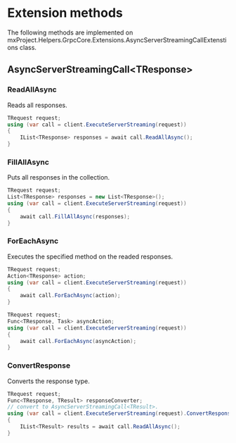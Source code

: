 # Extension methods

The following methods are implemented on mxProject.Helpers.GrpcCore.Extensions.AsyncServerStreamingCallExtenstions class.

## AsyncServerStreamingCall&lt;TResponse&gt;

### ReadAllAsync

Reads all responses.

```c#
TRequest request;
using (var call = client.ExecuteServerStreaming(request))
{
    IList<TResponse> responses = await call.ReadAllAsync();
}
```

### FillAllAsync

Puts all responses in the collection.

```c#
TRequest request;
List<TResponse> responses = new List<TResponse>();
using (var call = client.ExecuteServerStreaming(request))
{
    await call.FillAllAsync(responses);
}
```

### ForEachAsync

Executes the specified method on the readed responses.

```c#
TRequest request;
Action<TResponse> action;
using (var call = client.ExecuteServerStreaming(request))
{
    await call.ForEachAsync(action);
}
```

```c#
TRequest request;
Func<TResponse, Task> asyncAction;
using (var call = client.ExecuteServerStreaming(request))
{
    await call.ForEachAsync(asyncAction);
}
```

### ConvertResponse

Converts the response type.

```c#
TRequest request;
Func<TResponse, TResult> responseConverter;
// convert to AsyncServerStreamingCall<TResult>.
using (var call = client.ExecuteServerStreaming(request).ConvertResponse(responseConverter))
{
    IList<TResult> results = await call.ReadAllAsync();
}
```
